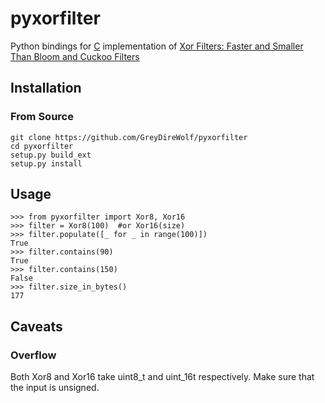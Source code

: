 # pyxorfilter

Python bindings for [C]([https://github.com/FastFilter/xor_singleheader](https://github.com/FastFilter/xor_singleheader)) implementation of [Xor Filters: Faster and Smaller Than Bloom and Cuckoo Filters](https://arxiv.org/abs/1912.08258)
## Installation
### From Source
```
git clone https://github.com/GreyDireWolf/pyxorfilter
cd pyxorfilter
setup.py build_ext
setup.py install
```
## Usage
```
>>> from pyxorfilter import Xor8, Xor16
>>> filter = Xor8(100)	#or Xor16(size)
>>> filter.populate([_ for _ in range(100)])
True
>>> filter.contains(90)
True
>>> filter.contains(150)
False
>>> filter.size_in_bytes()
177
```
## Caveats
### Overflow
Both Xor8 and Xor16 take uint8_t and uint_16t respectively. Make sure that the input is unsigned.
